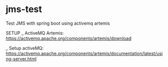 # jms-test
Test JMS with spring boot using activemq artemis

SETUP
_ ActiveMQ Artemis: https://activemq.apache.org/components/artemis/download

_ Setup activeMQ: https://activemq.apache.org/components/artemis/documentation/latest/using-server.html
